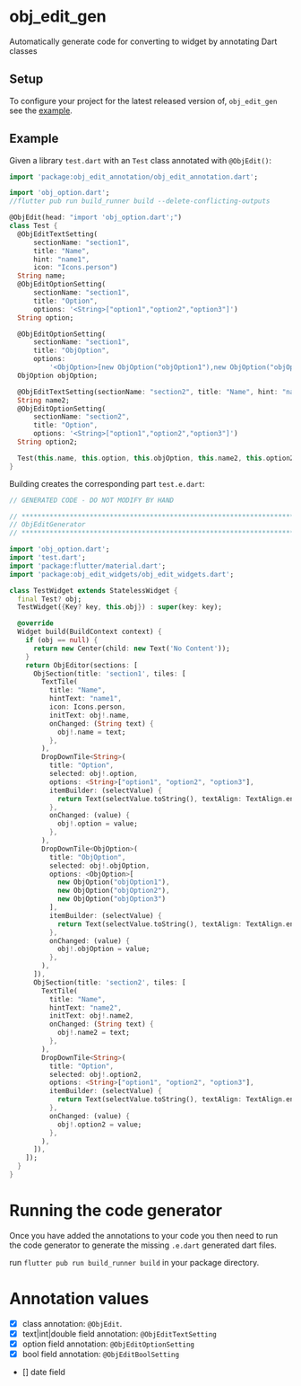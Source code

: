 # obj_edit_gen

Automatically generate code for converting to widget by annotating Dart classes

## Setup

To configure your project for the latest released version of,
`obj_edit_gen` see the [example].

## Example

Given a library `test.dart` with an `Test` class annotated with
`@ObjEdit()`:

```dart
import 'package:obj_edit_annotation/obj_edit_annotation.dart';

import 'obj_option.dart';
//flutter pub run build_runner build --delete-conflicting-outputs

@ObjEdit(head: "import 'obj_option.dart';")
class Test {
  @ObjEditTextSetting(
      sectionName: "section1",
      title: "Name",
      hint: "name1",
      icon: "Icons.person")
  String name;
  @ObjEditOptionSetting(
      sectionName: "section1",
      title: "Option",
      options: '<String>["option1","option2","option3"]')
  String option;

  @ObjEditOptionSetting(
      sectionName: "section1",
      title: "ObjOption",
      options:
          '<ObjOption>[new ObjOption("objOption1"),new ObjOption("objOption2"),new ObjOption("objOption3")]')
  ObjOption objOption;

  @ObjEditTextSetting(sectionName: "section2", title: "Name", hint: "name2")
  String name2;
  @ObjEditOptionSetting(
      sectionName: "section2",
      title: "Option",
      options: '<String>["option1","option2","option3"]')
  String option2;

  Test(this.name, this.option, this.objOption, this.name2, this.option2);
}
```

Building creates the corresponding part `test.e.dart`:

```dart
// GENERATED CODE - DO NOT MODIFY BY HAND

// **************************************************************************
// ObjEditGenerator
// **************************************************************************

import 'obj_option.dart';
import 'test.dart';
import 'package:flutter/material.dart';
import 'package:obj_edit_widgets/obj_edit_widgets.dart';

class TestWidget extends StatelessWidget {
  final Test? obj;
  TestWidget({Key? key, this.obj}) : super(key: key);

  @override
  Widget build(BuildContext context) {
    if (obj == null) {
      return new Center(child: new Text('No Content'));
    }
    return ObjEditor(sections: [
      ObjSection(title: 'section1', tiles: [
        TextTile(
          title: "Name",
          hintText: "name1",
          icon: Icons.person,
          initText: obj!.name,
          onChanged: (String text) {
            obj!.name = text;
          },
        ),
        DropDownTile<String>(
          title: "Option",
          selected: obj!.option,
          options: <String>["option1", "option2", "option3"],
          itemBuilder: (selectValue) {
            return Text(selectValue.toString(), textAlign: TextAlign.end);
          },
          onChanged: (value) {
            obj!.option = value;
          },
        ),
        DropDownTile<ObjOption>(
          title: "ObjOption",
          selected: obj!.objOption,
          options: <ObjOption>[
            new ObjOption("objOption1"),
            new ObjOption("objOption2"),
            new ObjOption("objOption3")
          ],
          itemBuilder: (selectValue) {
            return Text(selectValue.toString(), textAlign: TextAlign.end);
          },
          onChanged: (value) {
            obj!.objOption = value;
          },
        ),
      ]),
      ObjSection(title: 'section2', tiles: [
        TextTile(
          title: "Name",
          hintText: "name2",
          initText: obj!.name2,
          onChanged: (String text) {
            obj!.name2 = text;
          },
        ),
        DropDownTile<String>(
          title: "Option",
          selected: obj!.option2,
          options: <String>["option1", "option2", "option3"],
          itemBuilder: (selectValue) {
            return Text(selectValue.toString(), textAlign: TextAlign.end);
          },
          onChanged: (value) {
            obj!.option2 = value;
          },
        ),
      ]),
    ]);
  }
}

```

# Running the code generator

Once you have added the annotations to your code you then need to run the 
code generator to generate the missing `.e.dart` generated dart files.

run `flutter pub run build_runner build` in your package
directory.

# Annotation values 

- [x] class annotation: `@ObjEdit`.
- [x] text|int|double field annotation: `@ObjEditTextSetting`  
- [x] option field annotation: `@ObjEditOptionSetting`
- [x] bool field annotation: `@ObjEditBoolSetting`
- [] date field  

[example]: https://github.com/driftboat/flutter_obj_editor/tree/main/example
